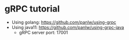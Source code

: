 # gRPC tutorial

- Using golang: https://github.com/panlw/using-grpc
- Using java11: https://github.com/panlw/using-grpc-java
    - gRPC server port: 17001
